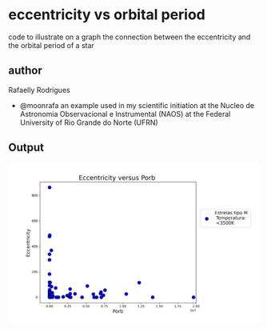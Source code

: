 # eccentricity vs orbital period
code to illustrate on a graph the connection between the eccentricity and the orbital period of a star

## author
Rafaelly Rodrigues 
- @moonrafa 
an example used in my scientific initiation at the Nucleo de Astronomia Observacional e Instrumental (NAOS) at the Federal University of Rio Grande do Norte (UFRN)

## Output
<img src="output.jpg">
